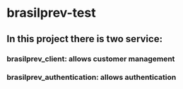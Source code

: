 # brasilprev-test

## In this project there is two service:
 
 ### brasilprev_client: allows customer management
 ### brasilprev_authentication: allows authentication